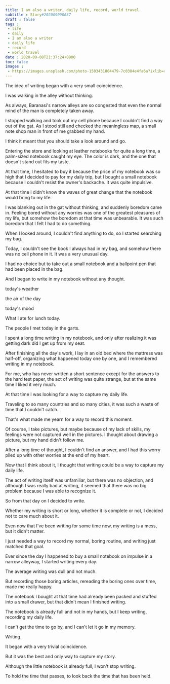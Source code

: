 ```yaml
---
title: I am also a writer, daily life, record, world travel.
subtitle : Story#202009090637
draft : false
tags :
 - life
 - daily
 - I am also a writer
 - daily life
 - record
 - world travel
date : 2020-09-08T21:37:24+0900
toc: false
images : 
 - https://images.unsplash.com/photo-1503431804479-7c0384e4fa6a?ixlib=rb-1.2.1&q=80&fm=jpg&crop=entropy&cs=tinysrgb&w=1080&fit=max&ixid=eyJhcHBfaWQiOjE1NTU0OX0
---
```


The idea of writing began with a very small coincidence.  

I was walking in the alley without thinking.  

As always, Baranasi's narrow alleys are so congested that even the normal mind of the man is completely taken away.  

I stopped walking and took out my cell phone because I couldn't find a way out of the gat. As I stood still and checked the meaningless map, a small note shop man in front of me grabbed my hand.  

I think it meant that you should take a look around and go.  

Entering the store and looking at leather notebooks for quite a long time, a palm-sized notebook caught my eye. The color is dark, and the one that doesn't stand out fits my taste.  

At that time, I hesitated to buy it because the price of my notebook was so high that I decided to pay for my daily trip, but I bought a small notebook because I couldn't resist the owner's backache. It was quite impulsive.  

At that time I didn't know the waves of great change that the notebook would bring to my life.  

I was blanking out in the gat without thinking, and suddenly boredom came in. Feeling bored without any worries was one of the greatest pleasures of my life, but somehow the boredom at that time was unbearable. It was such boredom that I felt I had to do something.  

When I looked around, I couldn't find anything to do, so I started searching my bag.  

Today, I couldn't see the book I always had in my bag, and somehow there was no cell phone in it. It was a very unusual day.  

I had no choice but to take out a small notebook and a ballpoint pen that had been placed in the bag.  

And I began to write in my notebook without any thought.  

today's weather  

the air of the day  

today's mood  

What I ate for lunch today.  

The people I met today in the garts.  

I spent a long time writing in my notebook, and only after realizing it was getting dark did I get up from my seat.  

After finishing all the day's work, I lay in an old bed where the mattress was half-off, organizing what happened today one by one, and I remembered writing in my notebook.  

For me, who has never written a short sentence except for the answers to the hard test paper, the act of writing was quite strange, but at the same time I liked it very much.  

At that time I was looking for a way to capture my daily life.  

Traveling to so many countries and so many cities, it was such a waste of time that I couldn't catch.  

That's what made me yearn for a way to record this moment.  

Of course, I take pictures, but maybe because of my lack of skills, my feelings were not captured well in the pictures. I thought about drawing a picture, but my hand didn't follow me.  

After a long time of thought, I couldn't find an answer, and I had this worry piled up with other worries at the end of my heart.  

Now that I think about it, I thought that writing could be a way to capture my daily life.  

The act of writing itself was unfamiliar, but there was no objection, and although I was really bad at writing, it seemed that there was no big problem because I was able to recognize it.  

So from that day on I decided to write.  

Whether my writing is short or long, whether it is complete or not, I decided not to care much about it.  

Even now that I've been writing for some time now, my writing is a mess, but it didn't matter.  

I just needed a way to record my normal, boring routine, and writing just matched that goal.  

Ever since the day I happened to buy a small notebook on impulse in a narrow alleyway, I started writing every day.  

The average writing was dull and not much.  

But recording those boring articles, rereading the boring ones over time, made me really happy.  

The notebook I bought at that time had already been packed and stuffed into a small drawer, but that didn't mean I finished writing.  

The notebook is already full and not in my hands, but I keep writing, recording my daily life.  

I can't get the time to go by, and I can't let it go in my memory.  

Writing.  

It began with a very trivial coincidence.  

But it was the best and only way to capture my story.  

Although the little notebook is already full, I won't stop writing.  

To hold the time that passes, to look back the time that has been held.  

